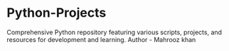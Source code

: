 # Python-Projects
Comprehensive Python repository featuring various scripts, projects, and resources for development and learning.
Author - Mahrooz khan

